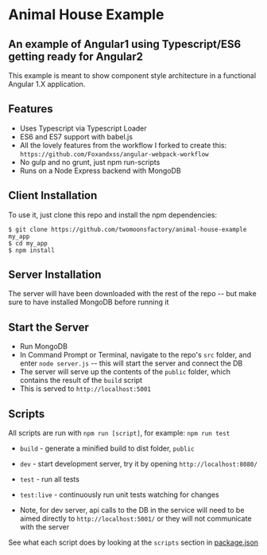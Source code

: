 # Animal House Example
## An example of Angular1 using Typescript/ES6 getting ready for Angular2


This example is meant to show component style architecture in a functional Angular 1.X application.


## Features

* Uses Typescript via Typescript Loader
* ES6 and ES7 support with babel.js
* All the lovely features from the workflow I forked to create this: `https://github.com/Foxandxss/angular-webpack-workflow`
* No gulp and no grunt, just npm run-scripts
* Runs on a Node Express backend with MongoDB

## Client Installation

To use it, just clone this repo and install the npm dependencies:

```shell
$ git clone https://github.com/twomoonsfactory/animal-house-example my_app
$ cd my_app
$ npm install
```

## Server Installation

The server will have been downloaded with the rest of the repo -- but make sure to have installed MongoDB before running it

## Start the Server

* Run MongoDB
* In Command Prompt or Terminal, navigate to the repo's `src` folder, and enter `node server.js` -- this will start the server and connect the DB
* The server will serve up the contents of the `public` folder, which contains the result of the `build` script
* This is served to `http://localhost:5001`

## Scripts

All scripts are run with `npm run [script]`, for example: `npm run test`

* `build` - generate a minified build to dist folder, `public`
* `dev` - start development server, try it by opening `http://localhost:8080/`
* `test` - run all tests
* `test:live` - continuously run unit tests watching for changes

* Note, for dev server, api calls to the DB in the service will need to be aimed directly to `http://localhost:5001/` or they will not communicate with the server

See what each script does by looking at the `scripts` section in [package.json](./package.json)
